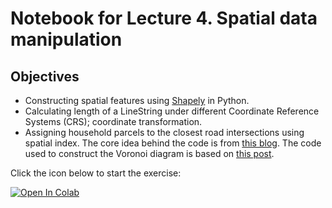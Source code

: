 # Notebook for Lecture 4. Spatial data manipulation

## Objectives
* Constructing spatial features using [Shapely](https://shapely.readthedocs.io/en/latest/manual.html) in Python.
* Calculating length of a LineString under different Coordinate Reference Systems (CRS); coordinate transformation.
* Assigning household parcels to the closest road intersections using spatial index. The core idea behind the code is from [this blog](https://geoffboeing.com/2016/10/r-tree-spatial-index-python/). The code used to construct the Voronoi diagram is based on [this post](https://gis.stackexchange.com/questions/337561/making-polygon-for-every-point-in-set-using-voronois).

Click the icon below to start the exercise:

[![Open In Colab](https://colab.research.google.com/assets/colab-badge.svg)](https://colab.research.google.com/github/UCB-CE170a/Fall2021/blob/master/lecture_4/Lecture_4.ipynb)